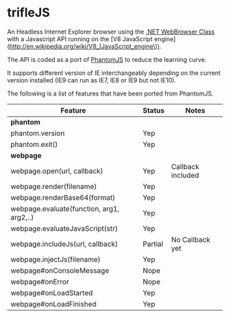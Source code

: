 trifleJS
=========

An Headless Internet Explorer browser using the [.NET WebBrowser Class](http://msdn.microsoft.com/en-us/library/system.windows.forms.webbrowser.aspx) with a Javascript API running on the [V8 JavaScript engine](http://en.wikipedia.org/wiki/V8_(JavaScript_engine\)).

The API is coded as a port of [PhantomJS](http://phantomjs.org) to reduce the learning curve.

It supports different version of IE interchangeably depending on the current version installed (IE9 can run as IE7, IE8 or IE9 but not IE10).

The following is a list of features that have been ported from PhantomJS.

|Feature                                  | Status   | Notes                        |
|-----------------------------------------|----------|------------------------------|
|**phantom**                              |
|phantom.version                          | Yep      |                              |
|phantom.exit()                           | Yep      |                              |
|**webpage**                              |
|webpage.open(url, callback)              | Yep      | Callback included            |
|webpage.render(filename)                 | Yep      |                              |
|webpage.renderBase64(format)             | Yep      |                              |
|webpage.evaluate(function, arg1, arg2,..)| Yep      |                              |
|webpage.evaluateJavaScript(str)          | Yep      |                              |
|webpage.includeJs(url, callback)         | Partial  | No Callback yet              |
|webpage.injectJs(filename)               | Yep      |                              |
|webpage#onConsoleMessage                 | Nope     |                              |
|webpage#onError                          | Nope     |                              |
|webpage#onLoadStarted                    | Yep      |                              |
|webpage#onLoadFinished                   | Yep      |                              |
